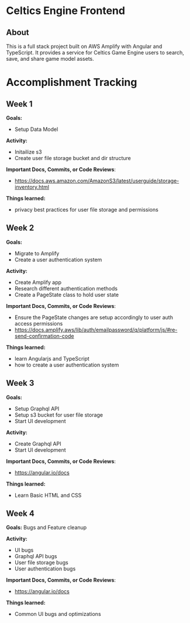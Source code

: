 # Celtics Engine Frontend

## About
This is a full stack project built on AWS Amplify with Angular and TypeScript. It provides a service for Celtics Game Engine users to search, save, and share game model assets.

# Accomplishment Tracking

## Week 1

**Goals:**
- Setup Data Model

**Activity:**
- Initailize s3 
- Create user file storage bucket and dir structure

**Important Docs, Commits, or Code Reviews**:
- https://docs.aws.amazon.com/AmazonS3/latest/userguide/storage-inventory.html

**Things learned:**
- privacy best practices for user file storage and permissions
## Week 2

**Goals:**
- Migrate to Amplify
- Create a user authentication system

**Activity:** 
- Create Amplify app 
- Research different authentication methods
- Create a PageState class to hold user state

**Important Docs, Commits, or Code Reviews**:
- Ensure the PageState changes are setup accordingly to user auth access permissions
- https://docs.amplify.aws/lib/auth/emailpassword/q/platform/js/#re-send-confirmation-code

**Things learned:**
- learn Angularjs and TypeScript
- how to create a user authentication system
## Week 3
  
**Goals:**
- Setup Graphql API
- Setup s3 bucket for user file storage
- Start UI development

**Activity:**
- Create Graphql API
- Start UI development

**Important Docs, Commits, or Code Reviews**:
- https://angular.io/docs

**Things learned:**
- Learn Basic HTML and CSS
## Week 4

**Goals:**
Bugs and Feature cleanup 

**Activity:**
- UI bugs
- Graphql API bugs
- User file storage bugs
- User authentication bugs

**Important Docs, Commits, or Code Reviews**:
- https://angular.io/docs

**Things learned:**
- Common UI bugs and optimizations
